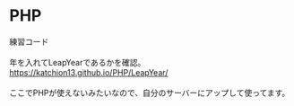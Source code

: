 # PHP
練習コード<br>
<br>
年を入れてLeapYearであるかを確認。<br>
https://katchion13.github.io/PHP/LeapYear/<br>
<br>
ここでPHPが使えないみたいなので、自分のサーバーにアップして使ってます。
